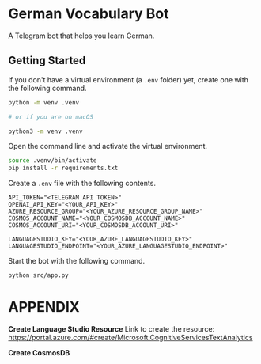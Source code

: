 # German Vocabulary Bot

A Telegram bot that helps you learn German.

## Getting Started

If you don't have a virtual environment (a `.env` folder) yet, create one with the following command.

```bash
python -m venv .venv

# or if you are on macOS

python3 -m venv .venv
```

Open the command line and activate the virtual environment.

```bash
source .venv/bin/activate
pip install -r requirements.txt
```

Create a `.env` file with the following contents.

```
API_TOKEN="<TELEGRAM API TOKEN>"
OPENAI_API_KEY="<YOUR_API_KEY>"
AZURE_RESOURCE_GROUP="<YOUR_AZURE_RESOURCE_GROUP_NAME>"
COSMOS_ACCOUNT_NAME="<YOUR_COSMOSDB_ACCOUNT_NAME>"
COSMOS_ACCOUNT_URI="<YOUR_COSMOSDB_ACCOUNT_URI>"

LANGUAGESTUDIO_KEY="<YOUR_AZURE_LANGUAGESTUDIO_KEY>"
LANGUAGESTUDIO_ENDPOINT="<YOUR_AZURE_LANGUAGESTUDIO_ENDPOINT>"

```

Start the bot with the following command.

```bash
python src/app.py
```


# APPENDIX

**Create Language Studio Resource**
Link to create the resource: https://portal.azure.com/#create/Microsoft.CognitiveServicesTextAnalytics

**Create CosmosDB**
